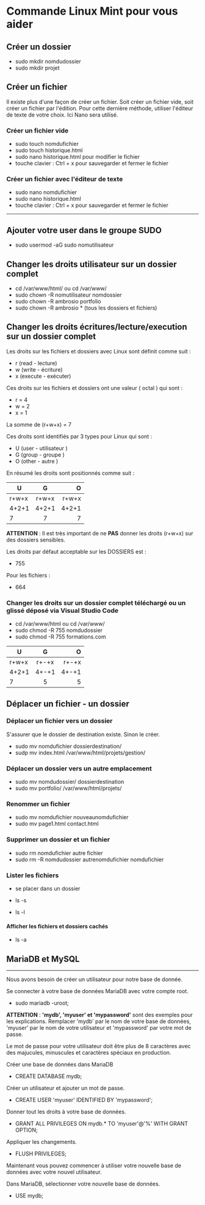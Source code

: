 # Commande Linux Mint pour vous aider

## Créer un dossier
- sudo mkdir nomdudossier
- sudo mkdir projet

## Créer un fichier
Il existe plus d'une façon de créer un fichier. Soit créer un fichier vide, soit créer un fichier par l'édition. Pour cette dernière méthode, utiliser l'éditeur de texte de votre choix. Ici Nano sera utilisé.

### Créer un fichier vide
- sudo touch nomdufichier
- sudo touch historique.html
- sudo nano historique.html pour modifier le fichier
- touche clavier : Ctrl + x pour sauvegarder et fermer le fichier

### Créer un fichier avec l'éditeur de texte
- sudo nano nomdufichier
- sudo nano historique.html
- touche clavier : Ctrl + x pour sauvegarder et fermer le fichier

----------------


## Ajouter votre user dans le groupe SUDO

- sudo usermod -aG sudo nomutilisateur  

## Changer les droits utilisateur sur un dossier complet
- cd /var/www/html/ ou cd /var/www/
- sudo chown -R nomutilisateur nomdossier
- sudo chown -R ambrosio portfolio
- sudo chown -R ambrosio *   (tous les dossiers et fichiers)

## Changer les droits écritures/lecture/execution sur un dossier complet
Les droits sur les fichiers et dossiers avec Linux sont définit comme suit :
- r (read - lecture)
- w (write - écriture)
- x (execute - exécuter)

Ces droits sur les fichiers et dossiers ont une valeur ( octal ) qui sont :
- r = 4
- w = 2
- x = 1

La somme de (r+w+x) = 7

Ces droits sont identifiés par 3 types pour Linux qui sont :
- U (user - utilisateur )
- G (group - groupe )
- O (other - autre )

En résumé les droits sont positionnés comme suit :

| U   |  G  |  O |
|----|:---:|---:|
| r+w+x | r+w+x | r+w+x |
| 4+2+1 | 4+2+1 | 4+2+1 |
| 7 | 7 | 7 |


**ATTENTION** : Il est très important de ne **PAS** donner les droits (r+w+x) sur des dossiers sensibles.


Les droits par défaut acceptable sur les DOSSIERS est : 
- 755 

Pour les fichiers :
- 664


### Changer les droits sur un dossier complet téléchargé ou un glissé déposé via Visual Studio Code

- cd /var/www/html ou cd /var/www/
- sudo chmod -R 755 nomdudossier
- sudo chmod -R 755 formations.com

| U   |  G  |  O |
|----|:---:|---:|
| r+w+x | r+-+x | r+-+x |
| 4+2+1 | 4+-+1 | 4+-+1 |
| 7 | 5 | 5 |


## Déplacer un fichier - un dossier

### Déplacer un fichier vers un dossier
S'assurer que le dossier de destination existe. Sinon le créer.
- sudo mv nomdufichier dossierdestination/
- sudp mv index.html /var/www/html/projets/gestion/


### Déplacer un dossier vers un autre emplacement
- sudo mv nomdudossier/ dossierdestination
- sudo mv portfolio/ /var/www/html/projets/


### Renommer un fichier
- sudo mv nomdufichier nouveaunomdufichier
- sudo mv page1.html contact.html


### Supprimer un dossier et un fichier
- sudo rm nomdufichier autre fichier
- sudo rm -R nomdudossier autrenomdufichier nomdufichier


### Lister les fichiers
- se placer dans un dossier
- ls -s

- ls -l

#### Afficher les fichiers et dossiers cachés
- ls -a


## MariaDB et MySQL
--------------------

Nous avons besoin de créer un utilisateur pour notre base de donnée.

Se connecter à votre base de données MariaDB avec votre compte root. 
- sudo mariadb -uroot;

**ATTENTION** : **'mydb', 'myuser' et 'mypassword'** sont des exemples pour les explications. Remplacer 'mydb' par le nom de votre base de données, 'myuser' par le nom de votre utilisateur et 'mypassword' par votre mot de passe.

Le mot de passe pour votre utilisateur doit être plus de 8 caractères avec des majucules, minuscules et caractères spéciaux en production.

Créer une base de données dans MariaDB
- CREATE DATABASE mydb;

Créer un utilisateur et ajouter un mot de passe. 
- CREATE USER 'myuser' IDENTIFIED BY 'mypassword';

Donner tout les droits à votre base de données. 
- GRANT ALL PRIVILEGES ON mydb.* TO 'myuser'@'%' WITH GRANT OPTION;

Appliquer les changements. 
- FLUSH PRIVILEGES;

Maintenant vous pouvez commencer à utiliser votre nouvelle base de données avec votre nouvel utilisateur. 

Dans MariaDB, sélectionner votre nouvelle base de données. 
- USE mydb;

